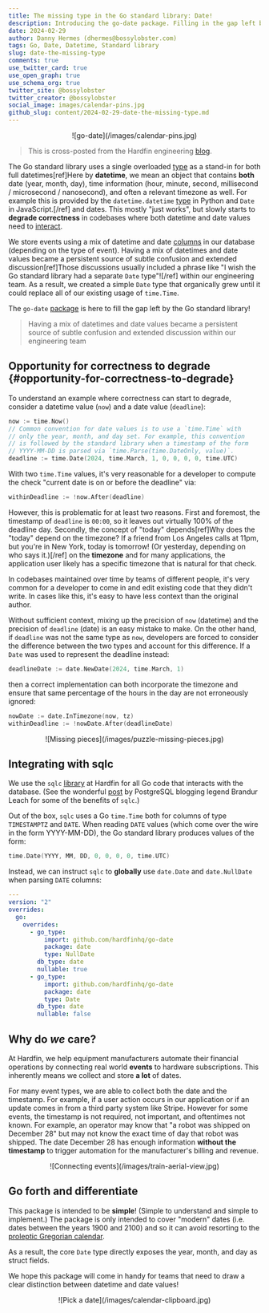 ```yaml
---
title: The missing type in the Go standard library: Date!
description: Introducing the go-date package. Filling in the gap left by the Go standard library.
date: 2024-02-29
author: Danny Hermes (dhermes@bossylobster.com)
tags: Go, Date, Datetime, Standard library
slug: date-the-missing-type
comments: true
use_twitter_card: true
use_open_graph: true
use_schema_org: true
twitter_site: @bossylobster
twitter_creator: @bossylobster
social_image: images/calendar-pins.jpg
github_slug: content/2024-02-29-date-the-missing-type.md
---
```


<div markdown="1" style="text-align: center;">
  ![go-date](/images/calendar-pins.jpg)
</div>

> This is cross-posted from the Hardfin engineering [blog][9].

The Go standard library uses a single overloaded [type][1] as a stand-in for
both full datetimes[ref]Here by **datetime**, we mean an object that contains
**both** date (year, month, day), time information (hour, minute, second,
millisecond / microsecond / nanosecond), and often a relevant timezone as well.
For example this is provided by the `datetime.datetime` [type][4] in Python and
`Date` in JavaScript.[/ref] and dates. This mostly "just works", but slowly
starts to **degrade correctness** in codebases where both datetime and date
values need to [interact][2].

We store events using a mix of datetime and date [columns][8] in our database
(depending on the type of event). Having a mix of datetimes and date values
became a persistent source of subtle confusion and extended discussion[ref]Those
discussions usually included a phrase like "I wish the Go standard library had a
separate `Date` type"![/ref] within our engineering team. As a result, we
created a simple `Date` type that organically grew until it could replace all of
our existing usage of `time.Time`.

The `go-date` [package][3] is here to fill the gap left by the Go standard
library!

> Having a mix of datetimes and date values became a persistent source of subtle
> confusion and extended discussion within our engineering team

## Opportunity for correctness to degrade {#opportunity-for-correctness-to-degrade}

To understand an example where correctness can start to degrade, consider
a datetime value (`now`) and a date value (`deadline`):

```go
now := time.Now()
// Common convention for date values is to use a `time.Time` with
// only the year, month, and day set. For example, this convention
// is followed by the standard library when a timestamp of the form
// YYYY-MM-DD is parsed via `time.Parse(time.DateOnly, value)`.
deadline := time.Date(2024, time.March, 1, 0, 0, 0, 0, time.UTC)
```

With two `time.Time` values, it's very reasonable for a developer to
compute the check "current date is on or before the deadline" via:

```go
withinDeadline := !now.After(deadline)
```

However, this is problematic for at least two reasons. First and foremost, the
timestamp of `deadline` is `00:00`, so it leaves out virtually 100% of the
deadline day. Secondly, the concept of "today" depends[ref]Why does the "today"
depend on the timezone? If a friend from Los Angeles calls at 11pm, but you're
in New York, today is tomorrow! (Or yesterday, depending on who says it.)[/ref]
on the **timezone** and for many applications, the application user likely has a
specific timezone that is natural for that check.

In codebases maintained over time by teams of different people, it's very
common for a developer to come in and edit existing code that they didn't
write. In cases like this, it's easy to have less context than the original
author.

Without sufficient context, mixing up the precision of `now` (datetime) and the
precision of `deadline` (date) is an easy mistake to make. On the other hand, if
`deadline` was not the same type as `now`, developers are forced to consider the
difference between the two types and account for this difference. If a `Date`
was used to represent the deadline instead:

```go
deadlineDate := date.NewDate(2024, time.March, 1)
```

then a correct implementation can both incorporate the timezone and ensure
that same percentage of the hours in the day are not erroneously ignored:

```go
nowDate := date.InTimezone(now, tz)
withinDeadline := !nowDate.After(deadlineDate)
```

<div markdown="1" style="text-align: center;">
  ![Missing pieces](/images/puzzle-missing-pieces.jpg)
</div>

## Integrating with sqlc

We use the `sqlc` [library][6] at Hardfin for all Go code that interacts with
the database. (See the wonderful [post][5] by PostgreSQL blogging legend Brandur
Leach for some of the benefits of `sqlc`.)

Out of the box, `sqlc` uses a Go `time.Time` both for columns of type
`TIMESTAMPTZ` and `DATE`. When reading `DATE` values (which come over the
wire in the form YYYY-MM-DD), the Go standard library produces values of the
form:

```go
time.Date(YYYY, MM, DD, 0, 0, 0, 0, time.UTC)
```

Instead, we can instruct `sqlc` to **globally** use `date.Date` and
`date.NullDate` when parsing `DATE` columns:

```yaml
---
version: "2"
overrides:
  go:
    overrides:
      - go_type:
          import: github.com/hardfinhq/go-date
          package: date
          type: NullDate
        db_type: date
        nullable: true
      - go_type:
          import: github.com/hardfinhq/go-date
          package: date
          type: Date
        db_type: date
        nullable: false
```

## Why do _we_ care?

At Hardfin, we help equipment manufacturers automate their financial operations
by connecting real world **events** to hardware subscriptions. This inherently
means we collect and store **a lot** of dates.

For many event types, we are able to collect both the date and the timestamp.
For example, if a user action occurs in our application or if an update comes in
from a third party system like Stripe. However for some events, the timestamp is
not required, not important, and oftentimes not known. For example, an operator
may know that "a robot was shipped on December 28" but may not know the exact
time of day that robot was shipped. The date December 28 has enough information
**without the timestamp** to trigger automation for the manufacturer's billing
and revenue.

<div markdown="1" style="text-align: center;">
  ![Connecting events](/images/train-aerial-view.jpg)
</div>

## Go forth and differentiate

This package is intended to be **simple**! (Simple to understand and simple to
implement.) The package is only intended to cover "modern" dates (i.e. dates
between the years 1900 and 2100) and so it can avoid resorting to the
[proleptic Gregorian calendar][7].

As a result, the core `Date` type directly exposes the year, month, and day as
struct fields.

We hope this package will come in handy for teams that need to draw a clear
distinction between datetime and date values!

<div markdown="1" style="text-align: center;">
  ![Pick a date](/images/calendar-clipboard.jpg)
</div>

[1]: https://pkg.go.dev/time#Time
[2]: #opportunity-for-correctness-to-degrade
[3]: https://pkg.go.dev/github.com/hardfinhq/go-date
[4]: https://docs.python.org/3/library/datetime.html
[5]: https://brandur.org/sqlc
[6]: https://docs.sqlc.dev
[7]: https://en.wikipedia.org/wiki/Proleptic_Gregorian_calendar
[8]: https://www.postgresql.org/docs/16/datatype-datetime.html
[9]: https://engineering.hardfin.com/2024/02/date-the-missing-type/
